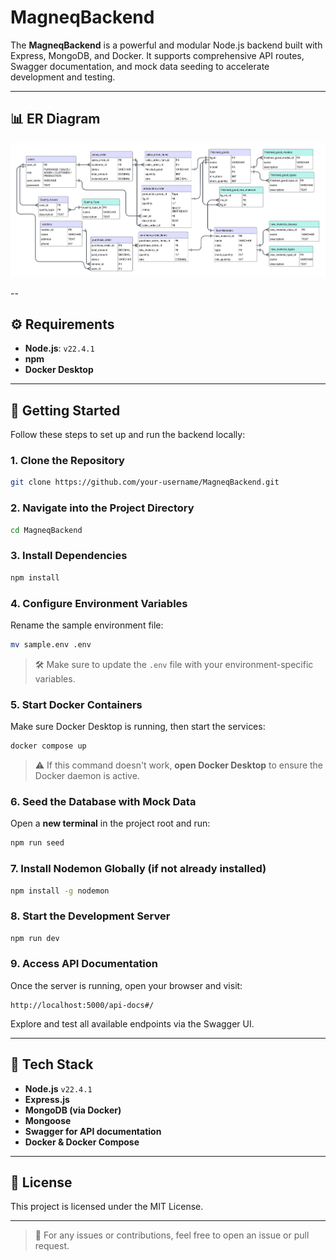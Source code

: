 # MagneqBackend

The **MagneqBackend** is a powerful and modular Node.js backend built with Express, MongoDB, and Docker. It supports comprehensive API routes, Swagger documentation, and mock data seeding to accelerate development and testing.

---

## 📊 ER Diagram

![ER Diagram](assets/MAGNEQ.png)

--

## ⚙️ Requirements

- **Node.js**: `v22.4.1`
- **npm**
- **Docker Desktop**

---

## 🚀 Getting Started

Follow these steps to set up and run the backend locally:

### 1. Clone the Repository

```bash
git clone https://github.com/your-username/MagneqBackend.git
```

### 2. Navigate into the Project Directory

```bash
cd MagneqBackend
```

### 3. Install Dependencies

```bash
npm install
```

### 4. Configure Environment Variables

Rename the sample environment file:

```bash
mv sample.env .env
```

> 🛠️ Make sure to update the `.env` file with your environment-specific variables.

### 5. Start Docker Containers

Make sure Docker Desktop is running, then start the services:

```bash
docker compose up
```

> ⚠️ If this command doesn't work, **open Docker Desktop** to ensure the Docker daemon is active.

### 6. Seed the Database with Mock Data

Open a **new terminal** in the project root and run:

```bash
npm run seed
```

### 7. Install Nodemon Globally (if not already installed)

```bash
npm install -g nodemon
```

### 8. Start the Development Server

```bash
npm run dev
```

### 9. Access API Documentation

Once the server is running, open your browser and visit:

```
http://localhost:5000/api-docs#/
```

Explore and test all available endpoints via the Swagger UI.

---

## 🧪 Tech Stack

- **Node.js** `v22.4.1`
- **Express.js**
- **MongoDB (via Docker)**
- **Mongoose**
- **Swagger for API documentation**
- **Docker & Docker Compose**

---

## 📝 License

This project is licensed under the MIT License.

---

> 💬 For any issues or contributions, feel free to open an issue or pull request.
